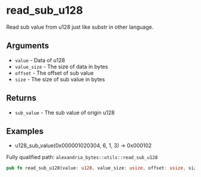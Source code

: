# read_sub_u128

Read sub value from u128 just like substr in other language.

## Arguments

- `value` - Data of u128
- `value_size` - The size of data in bytes
- `offset` - The offset of sub value
- `size` - The size of sub value in bytes

## Returns

- `sub_value` - The sub value of origin u128

## Examples

- u128_sub_value(0x000001020304, 6, 1, 3) -> 0x000102

Fully qualified path: `alexandria_bytes::utils::read_sub_u128`

```rust
pub fn read_sub_u128(value: u128, value_size: usize, offset: usize, size: usize) -> u128
```
